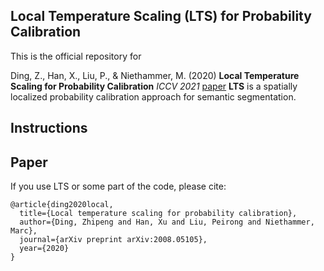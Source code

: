 ## Local Temperature Scaling (LTS) for Probability Calibration
This is the official repository for 

Ding, Z., Han, X., Liu, P., & Niethammer, M. (2020)
**Local Temperature Scaling for Probability Calibration**
*ICCV 2021*
[paper](https://arxiv.org/abs/2008.05105)
**LTS** is a spatially localized probability calibration approach for semantic segmentation.


## Instructions


## Paper
If you use LTS or some part of the code, please cite:
```
@article{ding2020local,
  title={Local temperature scaling for probability calibration},
  author={Ding, Zhipeng and Han, Xu and Liu, Peirong and Niethammer, Marc},
  journal={arXiv preprint arXiv:2008.05105},
  year={2020}
}
```
